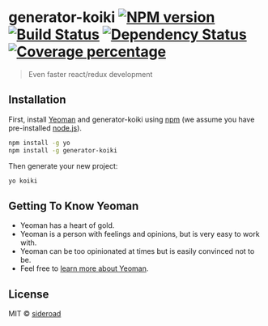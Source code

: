 # generator-koiki [![NPM version][npm-image]][npm-url] [![Build Status][travis-image]][travis-url] [![Dependency Status][daviddm-image]][daviddm-url] [![Coverage percentage][coveralls-image]][coveralls-url]
> Even faster react/redux development

## Installation

First, install [Yeoman](http://yeoman.io) and generator-koiki using [npm](https://www.npmjs.com/) (we assume you have pre-installed [node.js](https://nodejs.org/)).

```bash
npm install -g yo
npm install -g generator-koiki
```

Then generate your new project:

```bash
yo koiki
```

## Getting To Know Yeoman

 * Yeoman has a heart of gold.
 * Yeoman is a person with feelings and opinions, but is very easy to work with.
 * Yeoman can be too opinionated at times but is easily convinced not to be.
 * Feel free to [learn more about Yeoman](http://yeoman.io/).

## License

MIT © [sideroad](sideroad.secret.jp)


[npm-image]: https://badge.fury.io/js/generator-koiki.svg
[npm-url]: https://npmjs.org/package/generator-koiki
[travis-image]: https://travis-ci.org/sideroad/generator-koiki.svg?branch=master
[travis-url]: https://travis-ci.org/sideroad/generator-koiki
[daviddm-image]: https://david-dm.org/sideroad/generator-koiki.svg?theme=shields.io
[daviddm-url]: https://david-dm.org/sideroad/generator-koiki
[coveralls-image]: https://coveralls.io/repos/sideroad/generator-koiki/badge.svg
[coveralls-url]: https://coveralls.io/r/sideroad/generator-koiki
